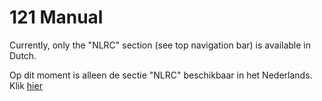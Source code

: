 # 121 Manual

Currently, only the "NLRC" section (see top navigation bar) is available in Dutch.

Op dit moment is alleen de sectie "NLRC" beschikbaar in het Nederlands. Klik [hier](nlrc/log-in-2fa/)
